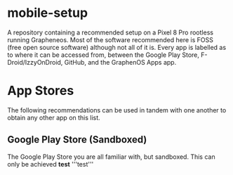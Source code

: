 # mobile-setup
A repository containing a recommended setup on a Pixel 8 Pro rootless running Grapheneos. Most of the software recommended here is FOSS (free open source software) although not all of it is. Every app is labelled as to where it can be accessed from, between the Google Play Store, F-Droid/IzzyOnDroid, GitHub, and the GraphenOS Apps app.

# App Stores
The following recommendations can be used in tandem with one another to obtain any other app on this list. 
## Google Play Store (Sandboxed)
The Google Play Store you are all familiar with, but sandboxed. This can only be achieved  **test**
'''test'''
